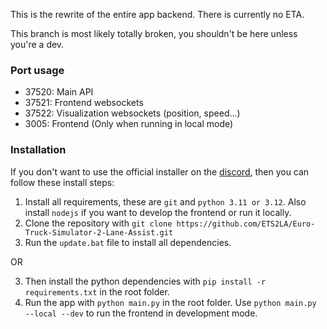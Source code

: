 This is the rewrite of the entire app backend. There is currently no ETA.

This branch is most likely totally broken, you shouldn't be here unless you're a dev.


### Port usage 
- 37520: Main API
- 37521: Frontend websockets
- 37522: Visualization websockets (position, speed...)
- 3005: Frontend (Only when running in local mode)

### Installation
If you don't want to use the official installer on the [discord](https://discord.gg/ETS2LA), then you can follow these install steps:
1. Install all requirements, these are `git` and `python 3.11 or 3.12`. Also install `nodejs` if you want to develop the frontend or run it locally.
2. Clone the repository with `git clone https://github.com/ETS2LA/Euro-Truck-Simulator-2-Lane-Assist.git`
3. Run the `update.bat` file to install all dependencies.
 
OR

3. Then install the python dependencies with `pip install -r requirements.txt` in the root folder.
4. Run the app with `python main.py` in the root folder. Use `python main.py --local --dev` to run the frontend in development mode.
